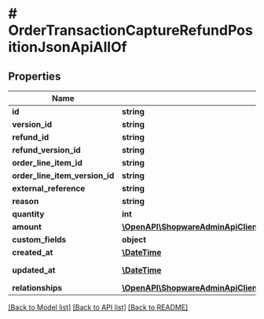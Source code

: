 # # OrderTransactionCaptureRefundPositionJsonApiAllOf

## Properties

Name | Type | Description | Notes
------------ | ------------- | ------------- | -------------
**id** | **string** |  | [optional]
**version_id** | **string** |  | [optional]
**refund_id** | **string** |  |
**refund_version_id** | **string** |  | [optional]
**order_line_item_id** | **string** |  |
**order_line_item_version_id** | **string** |  | [optional]
**external_reference** | **string** |  | [optional]
**reason** | **string** |  | [optional]
**quantity** | **int** |  | [optional]
**amount** | [**\OpenAPI\ShopwareAdminApiClient\Model\OrderJsonApiAllOfShippingCosts**](OrderJsonApiAllOfShippingCosts.md) |  |
**custom_fields** | **object** |  | [optional]
**created_at** | [**\DateTime**](\DateTime.md) |  | [readonly]
**updated_at** | [**\DateTime**](\DateTime.md) |  | [optional] [readonly]
**relationships** | [**\OpenAPI\ShopwareAdminApiClient\Model\OrderTransactionCaptureRefundPositionJsonApiAllOfRelationships**](OrderTransactionCaptureRefundPositionJsonApiAllOfRelationships.md) |  | [optional]

[[Back to Model list]](../../README.md#models) [[Back to API list]](../../README.md#endpoints) [[Back to README]](../../README.md)
